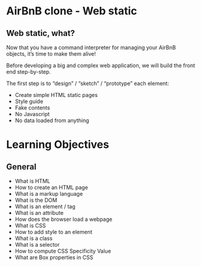 <h1><strong>AirBnB clone - Web static</strong></h1>
<h2><strong>Web static, what?</strong></h2>
<p>Now that you have a command interpreter for managing your AirBnB objects, it’s time to make them alive!</P>
<p>Before developing a big and complex web application, we will build the front end step-by-step.</P>
<p>The first step is to “design” / “sketch” / “prototype” each element:</P>
<ul>
    <li>Create simple HTML static pages</li>
    <li>Style guide</li>
    <li>Fake contents</li>
    <li>No Javascript</li>
    <li>No data loaded from anything</li>
</ul>
<h1><strong>Learning Objectives</strong></h1>
<h2><strong>General</strong></h2>
<ul>
    <li>What is HTML</li>
    <li>How to create an HTML page</li>
    <li>What is a markup language</li>
    <li>What is the DOM</li>
    <li>What is an element / tag</li>
    <li>What is an attribute</li>
    <li>How does the browser load a webpage</li>
    <li>What is CSS</li>
    <li>How to add style to an element</li>
    <li>What is a class</li>
    <li>What is a selector</li>
    <li>How to compute CSS Specificity Value</li>
    <li>What are Box properties in CSS</li>
</ul>
